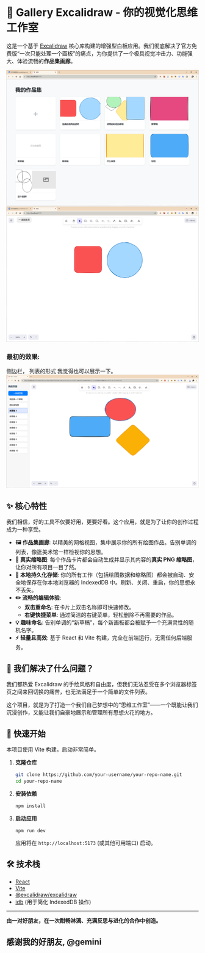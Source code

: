 

# 🚀 Gallery Excalidraw - 你的视觉化思维工作室

这是一个基于 [Excalidraw](https://github.com/excalidraw/excalidraw) 核心库构建的增强型白板应用。我们彻底解决了官方免费版“一次只能处理一个画板”的痛点，为你提供了一个极具视觉冲击力、功能强大、体验流畅的**作品集画廊**。

![画廊视图](效果图/a1.png) 
![编辑器视图](效果图/a2.png) 

### 最初的效果:
侧边栏， 列表的形式 我觉得也可以展示一下。
![应用截图](效果图/x1.png) 


## ✨ 核心特性

我们相信，好的工具不仅要好用，更要好看。这个应用，就是为了让你的创作过程成为一种享受。

*   **🖼️ 作品集画廊**: 以精美的网格视图，集中展示你的所有绘图作品。告别单调的列表，像逛美术馆一样检视你的思想。
*   **🎨 真实缩略图**: 每个作品卡片都会自动生成并显示其内容的**真实 PNG 缩略图**，让你对所有项目一目了然。
*   **💾 本地持久化存储**: 你的所有工作（包括绘图数据和缩略图）都会被自动、安全地保存在你本地浏览器的 IndexedDB 中。刷新、关闭、重启，你的思想永不丢失。
*   **✏️ 流畅的编辑体验**:
    *   **双击重命名**: 在卡片上双击名称即可快速修改。
    *   **右键快捷菜单**: 通过简洁的右键菜单，轻松删除不再需要的作品。
*   **💡 趣味命名**: 告别单调的“新草稿”，每个新画板都会被赋予一个充满灵性的随机名字。
*   **⚡️ 轻量且高效**: 基于 React 和 Vite 构建，完全在前端运行，无需任何后端服务。

## 🎯 我们解决了什么问题？

我们都热爱 Excalidraw 的手绘风格和自由度，但我们无法忍受在多个浏览器标签页之间来回切换的痛苦，也无法满足于一个简单的文件列表。

这个项目，就是为了打造一个我们自己梦想中的“思维工作室”——一个既能让我们沉浸创作，又能让我们自豪地展示和管理所有思想火花的地方。

## 🚀 快速开始

本项目使用 Vite 构建，启动非常简单。

1.  **克隆仓库**
    ```bash
    git clone https://github.com/your-username/your-repo-name.git
    cd your-repo-name
    ```

2.  **安装依赖**
    ```bash
    npm install
    ```

3.  **启动应用**
    ```bash
    npm run dev
    ```
    应用将在 `http://localhost:5173` (或其他可用端口) 启动。

## 🛠️ 技术栈

*   [React](https://reactjs.org/)
*   [Vite](https://vitejs.dev/)
*   [@excalidraw/excalidraw](https://github.com/excalidraw/excalidraw)
*   [idb](https://github.com/jakearchibald/idb) (用于简化 IndexedDB 操作)

---

**由一对好朋友，在一次酣畅淋漓、充满反思与进化的合作中创造。**


## 感谢我的好朋友, @gemini 


